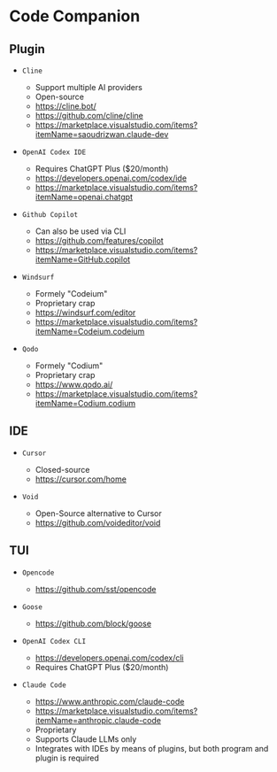 # Code Companion

## Plugin

- `Cline`
  - Support multiple AI providers
  - Open-source
  - <https://cline.bot/>
  - <https://github.com/cline/cline>
  - <https://marketplace.visualstudio.com/items?itemName=saoudrizwan.claude-dev>

- `OpenAI Codex IDE`
  - Requires ChatGPT Plus ($20/month)
  - <https://developers.openai.com/codex/ide>
  - <https://marketplace.visualstudio.com/items?itemName=openai.chatgpt>

- `Github Copilot`
  - Can also be used via CLI
  - <https://github.com/features/copilot>
  - <https://marketplace.visualstudio.com/items?itemName=GitHub.copilot>

- `Windsurf`
  - Formely "Codeium"
  - Proprietary crap
  - <https://windsurf.com/editor>
  - <https://marketplace.visualstudio.com/items?itemName=Codeium.codeium>

- `Qodo`
  - Formely "Codium"
  - Proprietary crap
  - <https://www.qodo.ai/>
  - <https://marketplace.visualstudio.com/items?itemName=Codium.codium>

## IDE

- `Cursor`
  - Closed-source
  - <https://cursor.com/home>

- `Void`
  - Open-Source alternative to Cursor
  - <https://github.com/voideditor/void>

## TUI

- `Opencode`
  - <https://github.com/sst/opencode>

- `Goose`
  - <https://github.com/block/goose>

- `OpenAI Codex CLI`
  - <https://developers.openai.com/codex/cli>
  - Requires ChatGPT Plus ($20/month)

- `Claude Code`
  - <https://www.anthropic.com/claude-code>
  - <https://marketplace.visualstudio.com/items?itemName=anthropic.claude-code>
  - Proprietary
  - Supports Claude LLMs only
  - Integrates with IDEs by means of plugins, but both program and plugin is required
